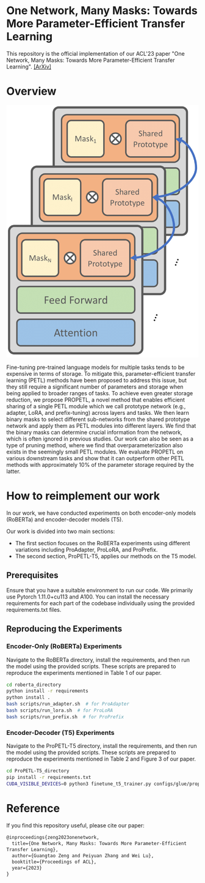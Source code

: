 # One Network, Many Masks: Towards More Parameter-Efficient Transfer Learning
This repository is the official implementation of our ACL'23 paper "One Network, Many Masks: Towards More Parameter-Efficient Transfer Learning". [[ArXiv]](https://arxiv.org/abs/2305.17682)

# Overview

![image](propetl.png)

Fine-tuning pre-trained language models for multiple tasks tends to be expensive in terms of storage. To mitigate this, parameter-efficient transfer learning (PETL) methods have been proposed to address this issue, but they still require a significant number of parameters and storage when being applied to broader ranges of tasks. To achieve even greater storage reduction, we propose PROPETL, a novel method that enables efficient sharing of a single PETL module which we call prototype network (e.g., adapter, LoRA, and prefix-tuning) across layers and tasks. We then learn binary masks to select different sub-networks from the shared prototype network and apply them as PETL modules into different layers. We find that the binary masks can determine crucial information from the network, which is often ignored in previous studies. Our work can also be seen as a type of pruning method, where we find that overparameterization also exists in the seemingly small PETL modules. We evaluate PROPETL on various downstream tasks and show that it can outperform other PETL methods with approximately 10% of the parameter storage required by the latter.



# How to reimplement our work

In our work, we have conducted experiments on both encoder-only models (RoBERTa) and encoder-decoder models (T5).

Our work is divided into two main sections:
- The first section focuses on the RoBERTa experiments using different variations including ProAdapter, ProLoRA, and ProPrefix. 
- The second section, ProPETL-T5, applies our methods on the T5 model.

## Prerequisites

Ensure that you have a suitable environment to run our code. We primarily use Pytorch 1.11.0+cu113 and A100. You can install the necessary requirements for each part of the codebase individually using the provided requirements.txt files.

## Reproducing the Experiments

### Encoder-Only (RoBERTa) Experiments
Navigate to the RoBERTa directory, install the requirements, and then run the model using the provided scripts. These scripts are prepared to reproduce the experiments mentioned in Table 1 of our paper.

```bash
cd roberta_directory
python install -r requirements
python install .
bash scripts/run_adapter.sh  # for ProAdapter
bash scripts/run_lora.sh  # for ProLoRA
bash scripts/run_prefix.sh  # for ProPrefix
```
### Encoder-Decoder (T5) Experiments
Navigate to the ProPETL-T5 directory, install the requirements, and then run the model using the provided scripts. These scripts are prepared to reproduce the experiments mentioned in Table 2 and Figure 3 of our paper.

```bash
cd ProPETL-T5_directory
pip install -r requirements.txt
CUDA_VISIBLE_DEVICES=0 python3 finetune_t5_trainer.py configs/glue/propetl_adapter_reduction12.json 42  # replace with desired config and random seed
```




# Reference
If you find this repository useful, please cite our paper:
```
@inproceedings{zeng2023onenetwork,
  title={One Network, Many Masks: Towards More Parameter-Efficient Transfer Learning},
  author={Guangtao Zeng and Peiyuan Zhang and Wei Lu},
  booktitle={Proceedings of ACL},
  year={2023}
}
```